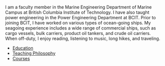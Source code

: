 I am a faculty member in the Marine Engineering Department of Marine Campus at British Columbia Institute of Technology. I have also taught power engineering in the Power Engineering Department at BCIT. Prior to joining BCIT, I have worked on various types of ocean-going ships. My seagoing experience includes a wide range of commercial ships, such as cargo vessels, bulk carriers, product oil tankers, and crude oil carriers. When off-duty, I enjoy reading, listening to music, long hikes, and traveling.

- [Education](education.md)
- [Teaching Philosophy](philosophy.md)
- [Courses](courses.md)